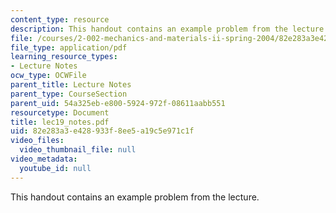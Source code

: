 ```yaml
---
content_type: resource
description: This handout contains an example problem from the lecture.
file: /courses/2-002-mechanics-and-materials-ii-spring-2004/82e283a3e428933f8ee5a19c5e971c1f_lec19_notes.pdf
file_type: application/pdf
learning_resource_types:
- Lecture Notes
ocw_type: OCWFile
parent_title: Lecture Notes
parent_type: CourseSection
parent_uid: 54a325eb-e800-5924-972f-08611aabb551
resourcetype: Document
title: lec19_notes.pdf
uid: 82e283a3-e428-933f-8ee5-a19c5e971c1f
video_files:
  video_thumbnail_file: null
video_metadata:
  youtube_id: null
---
```

This handout contains an example problem from the lecture.

